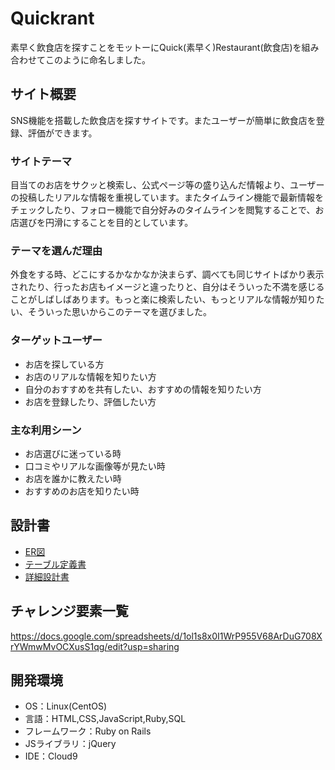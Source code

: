 # Quickrant
素早く飲食店を探すことをモットーにQuick(素早く)Restaurant(飲食店)を組み合わせてこのように命名しました。
## サイト概要
SNS機能を搭載した飲食店を探すサイトです。またユーザーが簡単に飲食店を登録、評価ができます。

### サイトテーマ
目当てのお店をサクッと検索し、公式ページ等の盛り込んだ情報より、ユーザーの投稿したリアルな情報を重視しています。またタイムライン機能で最新情報をチェックしたり、フォロー機能で自分好みのタイムラインを閲覧することで、お店選びを円滑にすることを目的としています。

### テーマを選んだ理由
外食をする時、どこにするかなかなか決まらず、調べても同じサイトばかり表示されたり、行ったお店もイメージと違ったりと、自分はそういった不満を感じることがしばしばあります。もっと楽に検索したい、もっとリアルな情報が知りたい、そういった思いからこのテーマを選びました。

### ターゲットユーザー
* お店を探している方
* お店のリアルな情報を知りたい方
* 自分のおすすめを共有したい、おすすめの情報を知りたい方
* お店を登録したり、評価したい方

### 主な利用シーン
* お店選びに迷っている時
* 口コミやリアルな画像等が見たい時
* お店を誰かに教えたい時
* おすすめのお店を知りたい時

## 設計書
* [ER図](https://drive.google.com/file/d/1J0fKnjqaUDV_ocnowRvfUEvOCsfuFHec/view?usp=sharing)
* [テーブル定義書](https://docs.google.com/spreadsheets/d/1tqSIncBLL-M9HV5LGmBUHQIcYSkc0I5447j0JqFJBXo/edit?usp=sharing)
* [詳細設計書](https://docs.google.com/spreadsheets/d/1FwTl-RELqiL_rYiiRHyT6nWeOgNm2MGsc_DtjlTZDeY/edit?usp=sharing)
## チャレンジ要素一覧
<https://docs.google.com/spreadsheets/d/1ol1s8x0I1WrP955V68ArDuG708XrYWmwMvOCXusS1qg/edit?usp=sharing>

## 開発環境
- OS：Linux(CentOS)
- 言語：HTML,CSS,JavaScript,Ruby,SQL
- フレームワーク：Ruby on Rails
- JSライブラリ：jQuery
- IDE：Cloud9

